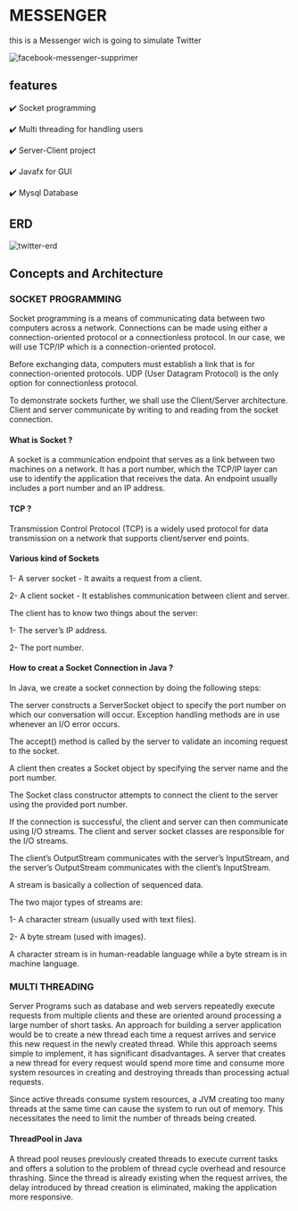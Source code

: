 # MESSENGER
this is a Messenger wich is going to simulate Twitter

![facebook-messenger-supprimer](https://user-images.githubusercontent.com/93463377/176644866-34b8cd7f-c79e-4df7-b189-9f905f55cc66.jpg)


## features

:heavy_check_mark: Socket programming 

:heavy_check_mark: Multi threading for handling users 

:heavy_check_mark: Server-Client project 

:heavy_check_mark: Javafx for GUI

:heavy_check_mark: Mysql Database

## ERD

![twitter-erd](https://user-images.githubusercontent.com/93463377/176640491-58f52f72-4208-4ee0-83e3-414c5469b6c8.PNG)


## Concepts and Architecture

### SOCKET PROGRAMMING

Socket programming is a means of communicating data between two computers across a network. Connections can be made using either a connection-oriented protocol or a connectionless protocol. In our case, we will use TCP/IP which is a connection-oriented protocol.

Before exchanging data, computers must establish a link that is for connection-oriented protocols. UDP (User Datagram Protocol) is the only option for connectionless protocol.

To demonstrate sockets further, we shall use the Client/Server architecture. Client and server communicate by writing to and reading from the socket connection.

#### What is Socket ?

A socket is a communication endpoint that serves as a link between two machines on a network. It has a port number, which the TCP/IP layer can use to identify the application that receives the data. An endpoint usually includes a port number and an IP address.

#### TCP ?

Transmission Control Protocol (TCP) is a widely used protocol for data transmission on a network that supports client/server end points.

#### Various kind of Sockets

1- A server socket - It awaits a request from a client.

2- A client socket - It establishes communication between client and server.

The client has to know two things about the server:

1- The server’s IP address.

2- The port number.

#### How to creat a Socket Connection in Java ?

In Java, we create a socket connection by doing the following steps:

The server constructs a ServerSocket object to specify the port number on which our conversation will occur. Exception handling methods are in use whenever an I/O error occurs.

The accept() method is called by the server to validate an incoming request to the socket.

A client then creates a Socket object by specifying the server name and the port number.

The Socket class constructor attempts to connect the client to the server using the provided port number.

If the connection is successful, the client and server can then communicate using I/O streams. The client and server socket classes are responsible for the I/O streams.

The client’s OutputStream communicates with the server’s InputStream, and the server’s OutputStream communicates with the client’s InputStream.

A stream is basically a collection of sequenced data.

The two major types of streams are:

1- A character stream (usually used with text files).

2- A byte stream (used with images).

A character stream is in human-readable language while a byte stream is in machine language.


### MULTI THREADING

Server Programs such as database and web servers repeatedly execute requests from multiple clients and these are oriented around processing a large number of short tasks. An approach for building a server application would be to create a new thread each time a request arrives and service this new request in the newly created thread. While this approach seems simple to implement, it has significant disadvantages. A server that creates a new thread for every request would spend more time and consume more system resources in creating and destroying threads than processing actual requests.

Since active threads consume system resources, a JVM creating too many threads at the same time can cause the system to run out of memory. This necessitates the need to limit the number of threads being created.

#### ThreadPool in Java

A thread pool reuses previously created threads to execute current tasks and offers a solution to the problem of thread cycle overhead and resource thrashing. Since the thread is already existing when the request arrives, the delay introduced by thread creation is eliminated, making the application more responsive.
